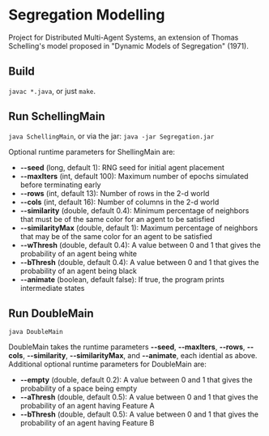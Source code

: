 # Segregation Modelling
Project for Distributed Multi-Agent Systems, an extension of Thomas Schelling's model proposed in "Dynamic Models of Segregation" (1971).

## Build
`javac *.java`, or just `make`.

## Run SchellingMain
`java SchellingMain`, or via the jar: `java -jar Segregation.jar`

Optional runtime parameters for ShellingMain are:

- **--seed** (long, default 1): RNG seed for initial agent placement
- **--maxIters** (int, default 100): Maximum number of epochs simulated before terminating early
- **--rows** (int, default 13): Number of rows in the 2-d world
- **--cols** (int, default 16): Number of columns in the 2-d world
- **--similarity** (double, default 0.4): Minimum percentage of neighbors that must be of the same color for an agent to be satisfied
- **--similarityMax** (double, default 1): Maximum percentage of neighbors that may be of the same color for an agent to be satisfied
- **--wThresh** (double, default 0.4): A value between 0 and 1 that gives the probability of an agent being white
- **--bThresh** (double, default 0.4): A value between 0 and 1 that gives the probability of an agent being black
- **--animate** (boolean, default false): If true, the program prints intermediate states

## Run DoubleMain
`java DoubleMain`

DoubleMain takes the runtime parameters **--seed**, **--maxIters**, **--rows**, **--cols**, **--similarity**, **--similarityMax**, and **--animate**, each idential as above.
Additional optional runtime parameters for DoubleMain are:

- **--empty** (double, default 0.2): A value between 0 and 1 that gives the probability of a space being empty
- **--aThresh** (double, default 0.5): A value between 0 and 1 that gives the probability of an agent having Feature A
- **--bThresh** (double, default 0.5): A value between 0 and 1 that gives the probability of an agent having Feature B
